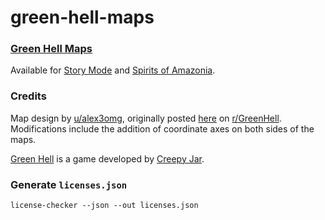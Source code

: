 # green-hell-maps

### [Green Hell Maps](https://green-hell-maps.daschi.dev/)

Available for [Story Mode](https://green-hell-maps.daschi.dev/story-mode)
and [Spirits of Amazonia](https://green-hell-maps.daschi.dev/spirits-of-amazonia).

### Credits

Map design by [u/alex3omg](https://www.reddit.com/user/alex3omg/), originally
posted [here](https://www.reddit.com/r/GreenHell/comments/11miatv/green_hell_full_map_with_icons_spoilers_story_and/)
on [r/GreenHell](https://www.reddit.com/r/GreenHell/).
Modifications include the addition of coordinate axes on both sides of the maps.

[Green Hell](https://greenhell-game.com/) is a game developed
by [Creepy Jar](https://creepyjar.com/en/).

### Generate `licenses.json`

```shell
license-checker --json --out licenses.json
```
